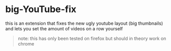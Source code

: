 # big-YouTube-fix


this is an extension that fixes the new ugly youtube layout (big thumbnails) 
and lets you set the amount of videos on a row yourself

> note: this has only been tested on firefox but should in theory work on chrome
